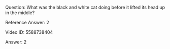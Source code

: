 Question: What was the black and white cat doing before it lifted its head up in the middle?

Reference Answer: 2

Video ID: 5588738404

Answer: 2


